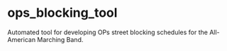 # ops_blocking_tool
Automated tool for developing OPs street blocking schedules for the All-American Marching Band.
